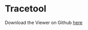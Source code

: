 
# Tracetool
Download the Viewer on Github [here](https://github.com/capslock66/Tracetool "Viewer32.zip") 

